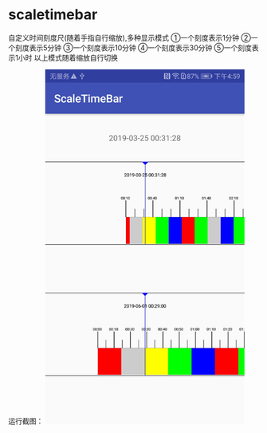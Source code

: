 # scaletimebar
自定义时间刻度尺(随着手指自行缩放),多种显示模式
①一个刻度表示1分钟
②一个刻度表示5分钟
③一个刻度表示10分钟
④一个刻度表示30分钟
⑤一个刻度表示1小时
以上模式随着缩放自行切换

运行截图：
<img src="https://github.com/PPQingZhao/scaletimebar/blob/master/screenshots/Screenshot_20190325-165929.jpg" width="400"/>
